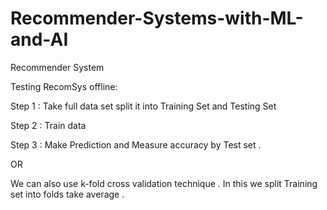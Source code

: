 # Recommender-Systems-with-ML-and-AI
Recommender System 


Testing RecomSys offline:

Step 1 : Take full data set  split it into Training Set and Testing Set

Step 2 :  Train data 

Step 3 :   Make Prediction  and Measure accuracy by Test set .

OR  

We can also use k-fold cross validation technique .
In this we split Training set into folds take average .
